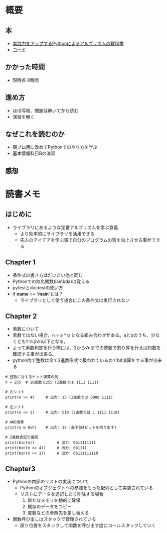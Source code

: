 # 概要

## 本

- [実践力をアップするPythonによるアルゴリズムの教科書](https://amzn.asia/d/0TdiWI8)
- [コード](/code/improve_practical_python_algorithms/)

## かかった時間

- 現時点 8時間

## 進め方

- ほぼ写経、問題は解いてから読む
- 演習を解く


## なぜこれを読むのか

- 競プロ用に改めてPythonでのやり方を学ぶ
- 基本情報科目Bの演習

## 感想

# 読書メモ

## はじめに

- ライブラリにあるような定番アルゴリズムを学ぶ意義
  - より効率的にライブラリを活用できる
  - 先人のアイデアを学ぶ事で自分のプログラムの質を向上させる事ができる

## Chapter 1

- 条件式の書き方はだいたい他と同じ
- Pythonでの無名関数(lambda)は覚える
- pytestとdoctestの使い方
- if __name__ == '__main__'とは？
  - ライブラリとして使う場合にこの条件文は実行されない

## Chapter 2
- 素数について
- 素数ではない場合、n = a * b となる組み合わせがある。aとbのうち、少なくとも1つは√n以下となる。
- よって素数判定を行う際には、2から√nまでの整数で割り算を行えば約数を確認する事が出来る。
- python内で整数は全て2進数形式で扱われているのでbit演算をする事が出来る
```
# 整数に対するビット演算の例
n = 255  # 10進数で255 (2進数では 1111 1111)

# 右シフト
print(n >> 4)     # 出力: 15 (2進数では 0000 1111)

# 左シフト
print(n << 1)     # 出力: 510 (2進数では 1 1111 1110)

# AND演算
print(n & 0xF)    # 出力: 15 (最下位4ビットを取り出す)

# 2進数表記で確認
print(bin(n))          # 出力: 0b11111111
print(bin(n >> 4))     # 出力: 0b1111
print(bin(n << 1))     # 出力: 0b111111110
```
## Chapter3
- Pythonの内部のリストの実装について
  - Pythonのオブジェクトへの参照をもった配列として実装されている
  - リストにデータを追記したり削除する場合
    1. 新たなメモリを動的に確保
    2. 既存のデータをコピー
    3. 変数などの参照先を差し替える
- 関数呼び出しはスタックで管理されている
  - 戻り位置をスタックして関数を呼び出す度にコールスタックしていく